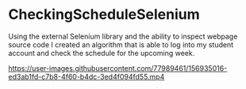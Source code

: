 # CheckingScheduleSelenium

Using the external Selenium library and the ability to inspect webpage source code I created an algorithm that is able to log into my student account and check the schedule for the upcoming week.

https://user-images.githubusercontent.com/77989461/156935016-ed3ab1fd-c7b8-4f60-b4dc-3ed4f094fd55.mp4

